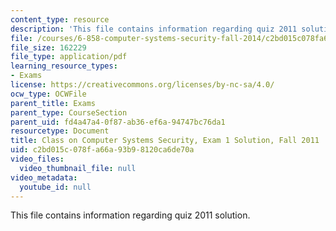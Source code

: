 ```yaml
---
content_type: resource
description: 'This file contains information regarding quiz 2011 solution. '
file: /courses/6-858-computer-systems-security-fall-2014/c2bd015c078fa66a93b98120ca6de70a_MIT6_858F14_q11-1_sol.pdf
file_size: 162229
file_type: application/pdf
learning_resource_types:
- Exams
license: https://creativecommons.org/licenses/by-nc-sa/4.0/
ocw_type: OCWFile
parent_title: Exams
parent_type: CourseSection
parent_uid: fd4a47a4-0f87-ab36-ef6a-94747bc76da1
resourcetype: Document
title: Class on Computer Systems Security, Exam 1 Solution, Fall 2011
uid: c2bd015c-078f-a66a-93b9-8120ca6de70a
video_files:
  video_thumbnail_file: null
video_metadata:
  youtube_id: null
---
```

This file contains information regarding quiz 2011 solution. 